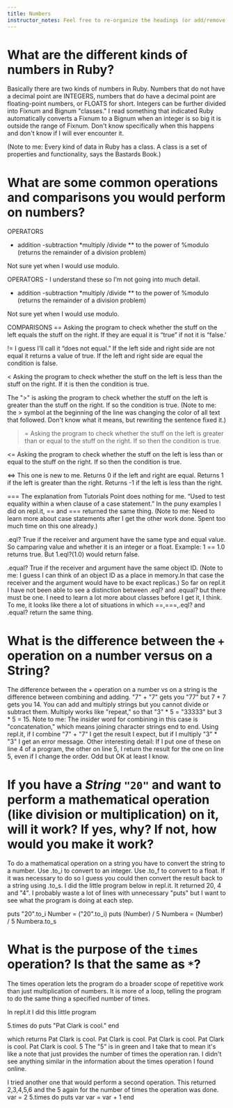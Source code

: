 ```yaml
---
title: Numbers
instructor_notes: Feel free to re-organize the headings (or add/remove headings) below. We included the headings for your benefit, but it's 100% fine if you want to write your responses in some different structure.
---
```


# What are the different kinds of numbers in Ruby?

Basically there are two kinds of numbers in Ruby. 
Numbers that do not have a decimal point are INTEGERS, numbers that do have a decimal point 
are floating-point numbers, or FLOATS for short. 
Integers can be further divided into Fixnum and Bignum "classes." I read something that indicated Ruby automatically 
converts a Fixnum to a Bignum when an integer is so big it is outside the range of Fixnum. 
Don't know specifically when this happens and don't know if I will ever encounter it.

(Note to me: Every kind of data in Ruby has a class. A class is a set of properties and functionality, says the Bastards Book.)
 

# What are some common operations and comparisons you would perform on numbers?

OPERATORS
 + addition
-subtraction
*multiply
/divide
** to the power of
%modulo (returns the remainder of a division problem)

Not sure yet when I would use modulo.

OPERATORS - I understand these so I’m not going into much detail. 
 + addition
-subtraction
*multiply
/divide
** to the power of
%modulo (returns the remainder of a division problem)

Not sure yet when I would use modulo.

COMPARISONS
== Asking the program to check whether the stuff on the left equals the stuff on the right. 
If they are equal it is “true” if not it is “false.’

!= I guess I’ll call it “does not equal.” If the left side and right side are not equal it returns a value of true. 
If the left and right side are equal the condition is false.   

< Asking the program to check whether the stuff on the left is less than the stuff on the right. If it is then the condition is true.

The ">" is asking the program to check whether the stuff on the left is greater than the stuff on the right. If so the condition is true. (Note to me: 
the > symbol at the beginning of the line was changing the color of all text that followed. Don't know what it means, but rewriting the sentence fixed it.)

>= Asking the program to check whether the stuff on the left is greater than or equal to
the stuff on the right. If so then the condition is true.

<= Asking the program to check whether the stuff on the left is less than or equal to
the stuff on the right. If so then the condition is true.

<=> This one is new to me. Returns 0 if the left and right are equal. Returns 1 if the left is 
greater than the right. Returns -1 if the left is less than the right.

=== The explanation from Tutorials Point does nothing for me. “Used to test equality within
a when clause of a case statement.” In the puny examples I did on repl.it, == and === returned the same thing.
(Note to me: Need to learn more about case statements after I get the other work done. Spent too much time on this one already.) 

.eql? True if the receiver and argument have the same type and equal value. So camparing value and whether it is an integer or a float.
Example: 1 == 1.0 returns true. But 1.eql?(1.0) would return false. 

.equal? True if the receiver and argument have the same object ID. (Note to me: I guess
I can think of an object ID as a place in memory.In that case the receiver and the argument would have to be exact replicas.) 
So far on repl.it I have not been able to see a distinction between .eql? and .equal? but there must be one. I need to learn
a lot more about classes before I get it, I think. To me, it looks like there a lot of situations in which ==,===,.eql? and .equal? return the same thing.


# What is the difference between the `+` operation on a number versus on a String?

The difference between the + operation on a number vs on a string is the difference 
between combining and adding. "7" + "7" gets you "77" but 7 + 7 gets you 14. 
You can add and multiply strings but you cannot divide or subtract them. Multiply works like "repeat," 
so that "3" * 5 = "33333" but 3 * 5 = 15. 
Note to me: The insider word for combining in this case is "concatenation," which means joining
character strings end to end.
Using repl.it, if I combine "7" + "7" I get the result I expect, but if I multiply "3" * "3" 
I get an error message. Other interesting detail: If I put one of these on line 4 of a program, 
the other on line 5, I return the result for the one on line 5, even if I change the order. Odd but OK at least I know.

# If you have a _String_ `"20"` and want to perform a mathematical operation (like division or multiplication) on it, will it work? If yes, why? If not, how would you make it work?

To do a mathematical operation on a string you have to convert the string to a number. Use .to_i to convert to an integer.
Use .to_f to convert to a float. If it was necessary to do so I guess you could then convert the result back to a string
using .to_s. I did the little program below in repl.it. It returned 20, 4 and "4". I probably waste a lot of lines with 
unnecessary "puts" but I want to see what the program is doing at each step. 

puts "20".to_i
Number = ("20".to_i) 
puts (Number) / 5
Numbera = (Number) / 5
Numbera.to_s

# What is the purpose of the `times` operation? Is that the same as `*`?

The times operation lets the program do a broader scope of repetitive work than just 
multiplication of numbers. It is more of a loop, telling the program to do the same thing
a specified number of times.

In repl.it I did this little program

5.times do 
    puts "Pat Clark is cool."
end

which returns
Pat Clark is cool.
Pat Clark is cool.
Pat Clark is cool.
Pat Clark is cool.
Pat Clark is cool.
5
The "5" is in green and I take that to mean it's like a note that just provides the number of times the operation ran.
I didn't see anything similar in the information about the times operation I found online.

I tried another one that would perform a second operation. 
This returned 2,3,4,5,6 and the 5 again for the number of times the operation was done.
var = 2
5.times do 
    puts var
    var = var + 1
end


